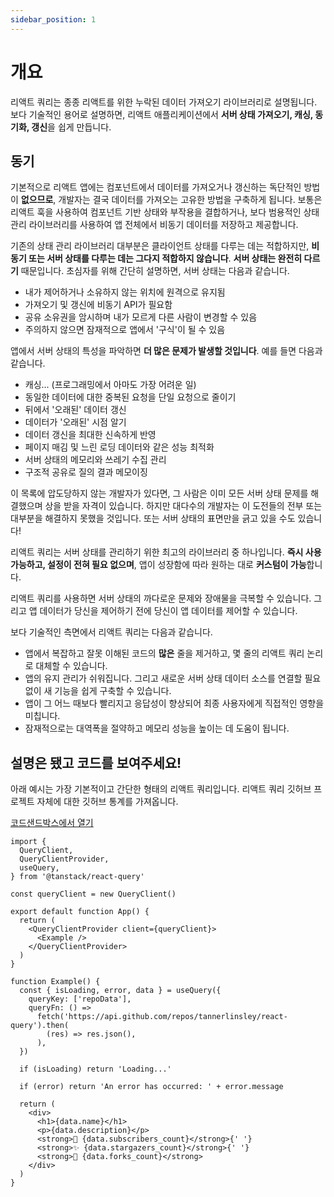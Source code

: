 ```yaml
---
sidebar_position: 1
---
```


# 개요

리액트 쿼리는 종종 리액트를 위한 누락된 데이터 가져오기 라이브러리로 설명됩니다. 보다 기술적인 용어로 설명하면, 리액트 애플리케이션에서 **서버 상태 가져오기, 캐싱, 동기화, 갱신**을 쉽게 만듭니다.

## 동기

기본적으로 리액트 앱에는 컴포넌트에서 데이터를 가져오거나 갱신하는 독단적인 방법이 **없으므로**, 개발자는 결국 데이터를 가져오는 고유한 방법을 구축하게 됩니다. 보통은 리액트 훅을 사용하여 컴포넌트 기반 상태와 부작용을 결합하거나, 보다 범용적인 상태 관리 라이브러리를 사용하여 앱 전체에서 비동기 데이터를 저장하고 제공합니다.

기존의 상태 관리 라이브러리 대부분은 클라이언트 상태를 다루는 데는 적합하지만, **비동기 또는 서버 상태를 다루는 데는 그다지 적합하지 않습니다**. **서버 상태는 완전히 다르기** 때문입니다. 초심자를 위해 간단히 설명하면, 서버 상태는 다음과 같습니다.

- 내가 제어하거나 소유하지 않는 위치에 원격으로 유지됨
- 가져오기 및 갱신에 비동기 API가 필요함
- 공유 소유권을 암시하며 내가 모르게 다른 사람이 변경할 수 있음
- 주의하지 않으면 잠재적으로 앱에서 '구식'이 될 수 있음

앱에서 서버 상태의 특성을 파악하면 **더 많은 문제가 발생할 것입니다**. 예를 들면 다음과 같습니다.

- 캐싱... (프로그래밍에서 아마도 가장 어려운 일)
- 동일한 데이터에 대한 중복된 요청을 단일 요청으로 줄이기
- 뒤에서 '오래된' 데이터 갱신
- 데이터가 '오래된' 시점 알기
- 데이터 갱신을 최대한 신속하게 반영
- 페이지 매김 및 느린 로딩 데이터와 같은 성능 최적화
- 서버 상태의 메모리와 쓰레기 수집 관리
- 구조적 공유로 질의 결과 메모이징

이 목록에 압도당하지 않는 개발자가 있다면, 그 사람은 이미 모든 서버 상태 문제를 해결했으며 상을 받을 자격이 있습니다. 하지만 대다수의 개발자는 이 도전들의 전부 또는 대부분을 해결하지 못했을 것입니다. 또는 서버 상태의 표면만을 긁고 있을 수도 있습니다!

리액트 쿼리는 서버 상태를 관리하기 위한 최고의 라이브러리 중 하나입니다. **즉시 사용 가능하고, 설정이 전혀 필요 없으며**, 앱이 성장함에 따라 원하는 대로 **커스텀이 가능**합니다.

리액트 쿼리를 사용하면 서버 상태의 까다로운 문제와 장애물을 극복할 수 있습니다. 그리고 앱 데이터가 당신을 제어하기 전에 당신이 앱 데이터를 제어할 수 있습니다.

보다 기술적인 측면에서 리액트 쿼리는 다음과 같습니다.

- 앱에서 복잡하고 잘못 이해된 코드의 **많은** 줄을 제거하고, 몇 줄의 리액트 쿼리 논리로 대체할 수 있습니다.
- 앱의 유지 관리가 쉬워집니다. 그리고 새로운 서버 상태 데이터 소스를 연결할 필요 없이 새 기능을 쉽게 구축할 수 있습니다.
- 앱이 그 어느 때보다 빨리지고 응답성이 향상되어 최종 사용자에게 직접적인 영향을 미칩니다.
- 잠재적으로는 대역폭을 절약하고 메모리 성능을 높이는 데 도움이 됩니다.

## 설명은 됐고 코드를 보여주세요!

아래 예시는 가장 기본적이고 간단한 형태의 리액트 쿼리입니다. 리액트 쿼리 깃허브 프로젝트 자체에 대한 깃허브 통계를 가져옵니다.

[코드샌드박스에서 열기](https://codesandbox.io/s/github/tannerlinsley/react-query/tree/main/examples/react/simple)

```tsx
import {
  QueryClient,
  QueryClientProvider,
  useQuery,
} from '@tanstack/react-query'

const queryClient = new QueryClient()

export default function App() {
  return (
    <QueryClientProvider client={queryClient}>
      <Example />
    </QueryClientProvider>
  )
}

function Example() {
  const { isLoading, error, data } = useQuery({
    queryKey: ['repoData'],
    queryFn: () =>
      fetch('https://api.github.com/repos/tannerlinsley/react-query').then(
        (res) => res.json(),
      ),
  })

  if (isLoading) return 'Loading...'

  if (error) return 'An error has occurred: ' + error.message

  return (
    <div>
      <h1>{data.name}</h1>
      <p>{data.description}</p>
      <strong>👀 {data.subscribers_count}</strong>{' '}
      <strong>✨ {data.stargazers_count}</strong>{' '}
      <strong>🍴 {data.forks_count}</strong>
    </div>
  )
}
```

